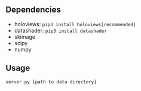 ## Dependencies

- holoviews: `pip3 install holoviews[recommended]`
- datashader: `pip3 install datashader`
- skimage
- scipy
- numpy

## Usage
```
server.py [path to data directory]
```